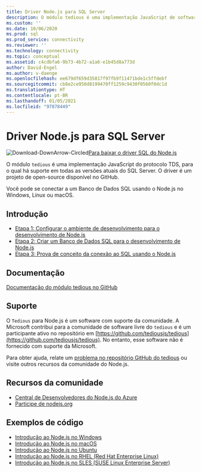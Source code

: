 ```yaml
---
title: Driver Node.js para SQL Server
description: O módulo tedious é uma implementação JavaScript de software livre do protocolo TDS e tem suporte em todas as versões atuais do SQL Server.
ms.custom: ''
ms.date: 10/06/2020
ms.prod: sql
ms.prod_service: connectivity
ms.reviewer: ''
ms.technology: connectivity
ms.topic: conceptual
ms.assetid: c4cdbfa6-9b73-4b72-a1a6-e1b45d8a773d
author: David-Engel
ms.author: v-daenge
ms.openlocfilehash: ee679df659d35817f97fb9f11471bde1c5ffdebf
ms.sourcegitcommit: cb8e2ce950d8199470ff1259c9430f0560f0dc1d
ms.translationtype: HT
ms.contentlocale: pt-BR
ms.lasthandoff: 01/05/2021
ms.locfileid: "97878449"
---
```

# <a name="nodejs-driver-for-sql-server"></a>Driver Node.js para SQL Server

![Download-DownArrow-Circled](../../ssms/media/download-icon.png)[Para baixar o driver SQL do Node.js](../sql-connection-libraries.md#anchor-20-drivers-relational-access)

O módulo `tedious` é uma implementação JavaScript do protocolo TDS, para o qual há suporte em todas as versões atuais do SQL Server. O driver é um projeto de open-source disponível no GitHub.  
  
Você pode se conectar a um Banco de Dados SQL usando o Node.js no Windows, Linux ou macOS.  
  
## <a name="get-started"></a>Introdução  

* [Etapa 1: Configurar o ambiente de desenvolvimento para o desenvolvimento de Node.js](step-1-configure-development-environment-for-node-js-development.md)  
* [Etapa 2: Criar um Banco de Dados SQL para o desenvolvimento de Node.js](step-2-create-a-sql-database-for-node-js-development.md)  
* [Etapa 3: Prova de conceito da conexão ao SQL usando o Node.js](step-3-proof-of-concept-connecting-to-sql-using-node-js.md)  
  
## <a name="documentation"></a>Documentação  
  
[Documentação do módulo tedious no GitHub](https://tediousjs.github.io/tedious/)  

## <a name="support"></a>Suporte

O `Tedious` para Node.js é um software com suporte da comunidade. A Microsoft contribui para a comunidade de software livre do `tedious` e é um participante ativo no repositório em [https://github.com/tediousjs/tedious](https://github.com/tediousjs/tedious). No entanto, esse software não é fornecido com suporte da Microsoft.

Para obter ajuda, relate um [problema no repositório GitHub do tedious](https://github.com/tediousjs/tedious/issues) ou visite outros recursos da comunidade do Node.js.

## <a name="community-resources"></a>Recursos da comunidade

* [Central de Desenvolvedores do Node.js do Azure](https://azure.microsoft.com/develop/nodejs/)  
* [Participe de nodejs.org](https://nodejs.org/en/get-involved/)

## <a name="code-examples"></a>Exemplos de código

* [Introdução ao Node.js no Windows](https://www.microsoft.com/sql-server/developer-get-started/node/windows/)
* [Introdução ao Node.js no macOS](https://www.microsoft.com/sql-server/developer-get-started/node/mac/)
* [Introdução ao Node.js no Ubuntu](https://www.microsoft.com/sql-server/developer-get-started/node/ubuntu/)
* [Introdução ao Node.js no RHEL (Red Hat Enterprise Linux)](https://www.microsoft.com/sql-server/developer-get-started/node/rhel/)
* [Introdução ao Node.js no SLES (SUSE Linux Enterprise Server)](https://www.microsoft.com/sql-server/developer-get-started/node/sles/)
